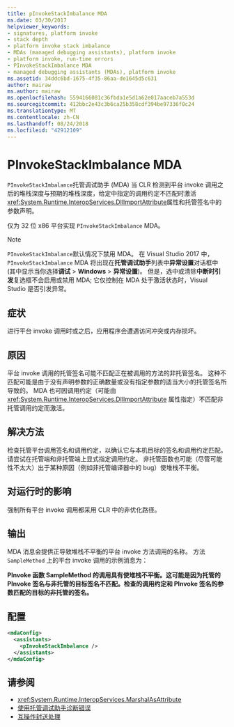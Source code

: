 ```yaml
---
title: pInvokeStackImbalance MDA
ms.date: 03/30/2017
helpviewer_keywords:
- signatures, platform invoke
- stack depth
- platform invoke stack imbalance
- MDAs (managed debugging assistants), platform invoke
- platform invoke, run-time errors
- PInvokeStackImbalance MDA
- managed debugging assistants (MDAs), platform invoke
ms.assetid: 34ddc6bd-1675-4f35-86aa-de1645d5c631
author: mairaw
ms.author: mairaw
ms.openlocfilehash: 5594166081c36fbda1e5d1a62e017aaceb7a553d
ms.sourcegitcommit: 412bbc2e43c3b6ca25b358cdf394be97336f0c24
ms.translationtype: MT
ms.contentlocale: zh-CN
ms.lasthandoff: 08/24/2018
ms.locfileid: "42912109"
---
```

# <a name="pinvokestackimbalance-mda"></a>PInvokeStackImbalance MDA

`PInvokeStackImbalance`托管调试助手 (MDA) 当 CLR 检测到平台 invoke 调用之后的堆栈深度与预期的堆栈深度，给定中指定的调用约定不匹配时激活<xref:System.Runtime.InteropServices.DllImportAttribute>属性和托管签名中的参数声明。

仅为 32 位 x86 平台实现 `PInvokeStackImbalance` MDA。

> [!NOTE]
> `PInvokeStackImbalance`默认情况下禁用 MDA。 在 Visual Studio 2017 中， `PInvokeStackImbalance` MDA 将出现在**托管调试助手**列表中**异常设置**对话框中 (其中显示当你选择**调试** >  **Windows** > **异常设置**)。 但是，选中或清除**中断时引发**复选框不会启用或禁用 MDA; 它仅控制在 MDA 处于激活状态时，Visual Studio 是否引发异常。

## <a name="symptoms"></a>症状

进行平台 invoke 调用时或之后，应用程序会遭遇访问冲突或内存损坏。

## <a name="cause"></a>原因

平台 invoke 调用的托管签名可能不匹配正在被调用的方法的非托管签名。  这种不匹配可能是由于没有声明参数的正确数量或没有指定参数的适当大小的托管签名所导致的。  MDA 也可因调用约定（可能由 <xref:System.Runtime.InteropServices.DllImportAttribute> 属性指定）不匹配非托管调用约定而激活。

## <a name="resolution"></a>解决方法

检查托管平台调用签名和调用约定，以确认它与本机目标的签名和调用约定匹配。  请尝试在托管端和非托管端上显式指定调用约定。 非托管函数也可能（尽管可能性不太大）出于某种原因（例如非托管编译器中的 bug）使堆栈不平衡。

## <a name="effect-on-the-runtime"></a>对运行时的影响

强制所有平台 invoke 调用都采用 CLR 中的非优化路径。

## <a name="output"></a>输出

MDA 消息会提供正导致堆栈不平衡的平台 invoke 方法调用的名称。 方法 `SampleMethod` 上的平台 invoke 调用的示例消息为：

**PInvoke 函数 SampleMethod 的调用具有使堆栈不平衡。这可能是因为托管的 PInvoke 签名与非托管的目标签名不匹配。检查的调用约定和 PInvoke 签名的参数匹配的目标的非托管的签名。**

## <a name="configuration"></a>配置

```xml
<mdaConfig>
  <assistants>
    <pInvokeStackImbalance />
  </assistants>
</mdaConfig>
```

## <a name="see-also"></a>请参阅

- <xref:System.Runtime.InteropServices.MarshalAsAttribute>
- [使用托管调试助手诊断错误](../../../docs/framework/debug-trace-profile/diagnosing-errors-with-managed-debugging-assistants.md)
- [互操作封送处理](../../../docs/framework/interop/interop-marshaling.md)
